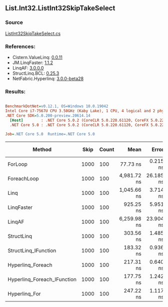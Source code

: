 ﻿## List.Int32.ListInt32SkipTakeSelect

### Source
[ListInt32SkipTakeSelect.cs](../LinqBenchmarks/List/Int32/ListInt32SkipTakeSelect.cs)

### References:
- Cistern.ValueLinq: [0.0.11](https://www.nuget.org/packages/Cistern.ValueLinq/0.0.11)
- JM.LinqFaster: [1.1.2](https://www.nuget.org/packages/JM.LinqFaster/1.1.2)
- LinqAF: [3.0.0.0](https://www.nuget.org/packages/LinqAF/3.0.0.0)
- StructLinq.BCL: [0.25.3](https://www.nuget.org/packages/StructLinq.BCL/0.25.3)
- NetFabric.Hyperlinq: [3.0.0-beta28](https://www.nuget.org/packages/NetFabric.Hyperlinq/3.0.0-beta28)

### Results:
``` ini

BenchmarkDotNet=v0.12.1, OS=Windows 10.0.19042
Intel Core i7-7567U CPU 3.50GHz (Kaby Lake), 1 CPU, 4 logical and 2 physical cores
.NET Core SDK=5.0.200-preview.20614.14
  [Host]        : .NET Core 5.0.2 (CoreCLR 5.0.220.61120, CoreFX 5.0.220.61120), X64 RyuJIT
  .NET Core 5.0 : .NET Core 5.0.2 (CoreCLR 5.0.220.61120, CoreFX 5.0.220.61120), X64 RyuJIT

Job=.NET Core 5.0  Runtime=.NET Core 5.0  

```
|                      Method | Skip | Count |        Mean |     Error |    StdDev | Ratio | RatioSD |  Gen 0 | Gen 1 | Gen 2 | Allocated |
|---------------------------- |----- |------ |------------:|----------:|----------:|------:|--------:|-------:|------:|------:|----------:|
|                     ForLoop | 1000 |   100 |    77.73 ns |  0.215 ns |  0.168 ns |  1.00 |    0.00 |      - |     - |     - |         - |
|                 ForeachLoop | 1000 |   100 | 4,981.72 ns | 26.185 ns | 23.213 ns | 64.06 |    0.38 | 0.0153 |     - |     - |      40 B |
|                        Linq | 1000 |   100 | 1,045.66 ns |  3.714 ns |  3.101 ns | 13.45 |    0.06 | 0.0725 |     - |     - |     152 B |
|                  LinqFaster | 1000 |   100 |   925.25 ns |  5.951 ns |  5.276 ns | 11.92 |    0.07 | 0.6533 |     - |     - |    1368 B |
|                      LinqAF | 1000 |   100 | 6,259.98 ns | 23.904 ns | 18.663 ns | 80.54 |    0.30 |      - |     - |     - |         - |
|                  StructLinq | 1000 |   100 |   303.56 ns |  1.485 ns |  1.240 ns |  3.91 |    0.02 | 0.0458 |     - |     - |      96 B |
|        StructLinq_IFunction | 1000 |   100 |   183.32 ns |  0.936 ns |  0.781 ns |  2.36 |    0.01 |      - |     - |     - |         - |
|           Hyperlinq_Foreach | 1000 |   100 |   217.31 ns |  0.640 ns |  0.568 ns |  2.80 |    0.01 |      - |     - |     - |         - |
| Hyperlinq_Foreach_IFunction | 1000 |   100 |   177.75 ns |  1.242 ns |  1.162 ns |  2.29 |    0.02 |      - |     - |     - |         - |
|               Hyperlinq_For | 1000 |   100 |   247.22 ns |  1.117 ns |  0.990 ns |  3.18 |    0.01 |      - |     - |     - |         - |
